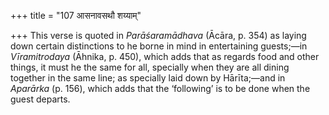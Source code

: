 +++
title = "107 आसनावसथौ शय्याम्"

+++
This verse is quoted in *Parāśaramādhava* (Ācāra, p. 354) as laying down
certain distinctions to he borne in mind in entertaining guests;—in
*Vīramitrodaya* (Āhnika, p. 450), which adds that as regards food and
other things, it must he the same for all, specially when they are all
dining together in the same line; as specially laid down by Hārīta;—and
in *Aparārka* (p. 156), which adds that the ‘following’ is to be done
when the guest departs.


